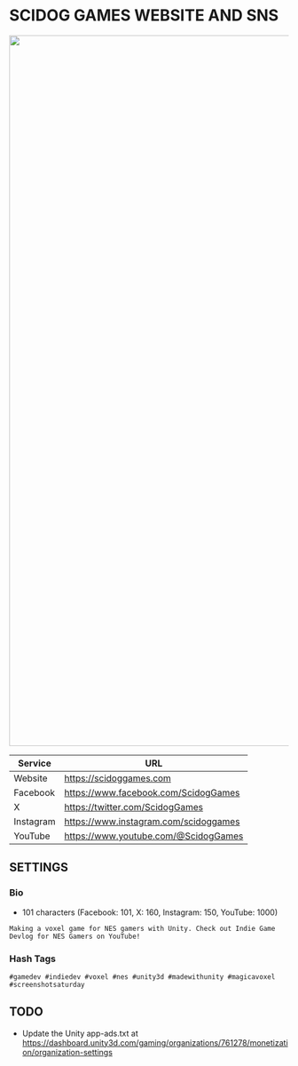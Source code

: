 # SCIDOG GAMES WEBSITE AND SNS
<img src="https://scidoggames.com/images/blog/our-website-is-opened/1-1920x1020.webp" width="1280">

| Service | URL |
| --- | --- |
| Website | https://scidoggames.com |
| Facebook | https://www.facebook.com/ScidogGames |
| X | https://twitter.com/ScidogGames |
| Instagram | https://www.instagram.com/scidoggames |
| YouTube | https://www.youtube.com/@ScidogGames |

## SETTINGS
### Bio
- 101 characters (Facebook: 101, X: 160, Instagram: 150, YouTube: 1000)
```
Making a voxel game for NES gamers with Unity. Check out Indie Game Devlog for NES Gamers on YouTube!
```
### Hash Tags
```
#gamedev #indiedev #voxel #nes #unity3d #madewithunity #magicavoxel #screenshotsaturday
```

## TODO
- Update the Unity app-ads.txt at https://dashboard.unity3d.com/gaming/organizations/761278/monetization/organization-settings
